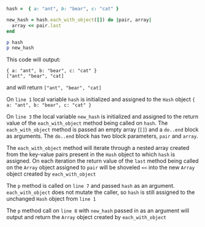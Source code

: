 ```ruby
hash =  { a: "ant", b: "bear", c: "cat" }

new_hash = hash.each_with_object([]) do |pair, array|
  array << pair.last
end

p hash
p new_hash
```

This code will output:

```
{ a: "ant", b: "bear", c: "cat" }
["ant", "bear", "cat]
```

and will return `["ant", "bear", "cat]`

On `line 1` local variable `hash` is initialized and assigned to the `Hash`
object `{ a: "ant", b: "bear", c: "cat" }`

On `line 3` the local variable `new_hash` is initialized and assigned to the
return value of the `each_with_object` method being called on `hash`. The
`each_with_object` method is passed an empty array (`[]`) and a `do..end` block
as arguments. The `do..end` block has two block parameters, `pair` and `array`.

The `each_with_object` method will iterate through a nested array created from
the key-value pairs present in the `Hash` object to which `hash` is assigned.
On each iteration the return value of the `last` method being called on the
`Array` object assigned to `pair` will be shoveled `<<` into the new `Array`
object created by `each_with_object`

The `p` method is called on `line 7` and passed `hash` as an argument.
`each_with_object` does not mutate the caller, so `hash` is still assigned to
the unchanged `Hash` object from `line 1`

The `p` method call on `line 8` with `new_hash` passed in as an argument will
output and return the `Array` object created by `each_with_object`
